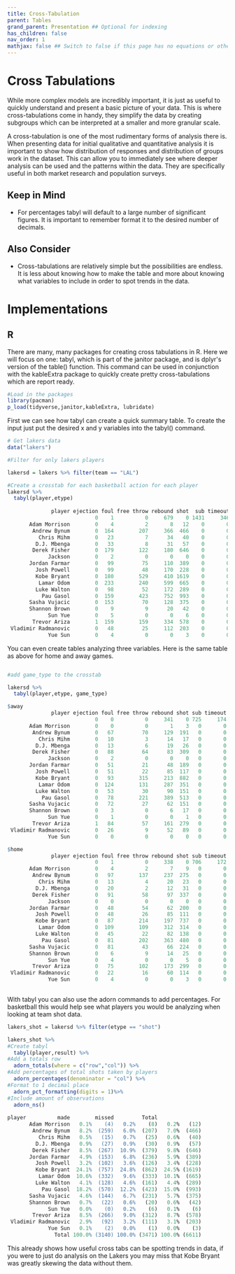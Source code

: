 ```yaml
---
title: Cross-Tabulation
parent: Tables
grand_parent: Presentation ## Optional for indexing
has_children: false
nav_order: 1
mathjax: false ## Switch to false if this page has no equations or other math rendering.
---
```


# Cross Tabulations

While more complex models are incredibly important, it is just as useful to quickly understand and present a basic picture of your data. This is where cross-tabulations come in handy, they simplify the data by creating subgroups which can be interpreted at a smaller and more granular scale.

A cross-tabulation is one of the most rudimentary forms of analysis there is. When presenting data for initial qualitative and quantitative analysis it is important to show how distribution of responses and distribution of groups work in the dataset. This can allow you to immediately see where deeper analysis can be used and the patterns within the data. They are specifically useful in both market research and population surveys.

## Keep in Mind

- For percentages tabyl will default to a large number of significant figures. It is important to remember format it to the desired number of decimals.


## Also Consider

- Cross-tabulations are relatively simple but the possibilities are endless. It is less about knowing how to make the table and more about knowing what variables to include in order to spot trends in the data.


# Implementations


## R

There are many, many packages for creating cross tabulations in R. Here we will focus on one: tabyl, which is part of the janitor package, and is dplyr's version of the table() function. This command can be used in conjunction with the kableExtra package to quickly create pretty cross-tabulations which are report ready. 



```r
#Load in the packages
library(pacman)
p_load(tidyverse,janitor,kableExtra, lubridate)
```
First we can see how tabyl can create a quick summary table. To create the input just put the desired x and y variables into the tabyl() command. 

```r
# Get lakers data
data("lakers")

#Filter for only lakers players

lakersd = lakers %>% filter(team == "LAL")

#Create a crosstab for each basketball action for each player
lakersd %>%
  tabyl(player,etype)
  
              player ejection foul free throw rebound shot  sub timeout turnover violation
                            0    1          0     679    0 1431     346       27        11
       Adam Morrison        0    4          2       8   12    0       0        3         0
        Andrew Bynum        0  164        207     366  466    0       0       80         4
          Chris Mihm        0   23          7      34   40    0       0       10         0
         D.J. Mbenga        0   33          8      31   57    0       0       13         5
        Derek Fisher        0  179        122     180  646    0       0       68         3
             Jackson        0    2          0       0    0    0       0        0         0
       Jordan Farmar        0   99         75     110  389    0       0       87         4
         Josh Powell        0   99         48     170  228    0       0       50         4
         Kobe Bryant        0  180        529     410 1619    0       0      200         7
          Lamar Odom        0  233        240     599  665    0       0      133         3
         Luke Walton        0   98         52     172  289    0       0       63         0
           Pau Gasol        0  159        423     752  993    0       0      148         6
       Sasha Vujacic        0  153         70     128  375    0       0       32         4
       Shannon Brown        0    9          9      20   42    0       0        9         0
             Sun Yue        0    5          0       0    6    0       0        1         0
        Trevor Ariza        1  159        159     334  578    0       0       83         7
 Vladimir Radmanovic        0   48         25     112  203    0       0       44         2
             Yue Sun        0    4          0       0    3    0       0        2         0  

```



You can even create tables analyzing three variables. Here is the same table as above for home and away games.


```r

#add game_type to the crosstab

lakersd %>%
  tabyl(player,etype, game_type)

$away
              player ejection foul free throw rebound shot sub timeout turnover violation
                            0    0          0     341    0 725     174       21         4
       Adam Morrison        0    0          0       1    3   0       0        1         0
        Andrew Bynum        0   67         70     129  191   0       0       33         0
          Chris Mihm        0   10          3      14   17   0       0        5         0
         D.J. Mbenga        0   13          6      19   26   0       0        4         0
        Derek Fisher        0   88         64      83  309   0       0       24         0
             Jackson        0    2          0       0    0   0       0        0         0
       Jordan Farmar        0   51         21      48  189   0       0       45         2
         Josh Powell        0   51         22      85  117   0       0       25         2
         Kobe Bryant        0   93        315     213  882   0       0       93         3
          Lamar Odom        0  124        131     287  351   0       0       67         2
         Luke Walton        0   53         30      90  151   0       0       31         0
           Pau Gasol        0   78        221     389  513   0       0       78         5
       Sasha Vujacic        0   72         27      62  151   0       0       14         2
       Shannon Brown        0    3          0       6   17   0       0        4         0
             Sun Yue        0    1          0       0    1   0       0        1         0
        Trevor Ariza        1   84         57     161  279   0       0       45         4
 Vladimir Radmanovic        0   26          9      52   89   0       0       23         0
             Yue Sun        0    0          0       0    0   0       0        0         0

$home
              player ejection foul free throw rebound shot sub timeout turnover violation
                            0    1          0     338    0 706     172        6         7
       Adam Morrison        0    4          2       7    9   0       0        2         0
        Andrew Bynum        0   97        137     237  275   0       0       47         4
          Chris Mihm        0   13          4      20   23   0       0        5         0
         D.J. Mbenga        0   20          2      12   31   0       0        9         5
        Derek Fisher        0   91         58      97  337   0       0       44         3
             Jackson        0    0          0       0    0   0       0        0         0
       Jordan Farmar        0   48         54      62  200   0       0       42         2
         Josh Powell        0   48         26      85  111   0       0       25         2
         Kobe Bryant        0   87        214     197  737   0       0      107         4
          Lamar Odom        0  109        109     312  314   0       0       66         1
         Luke Walton        0   45         22      82  138   0       0       32         0
           Pau Gasol        0   81        202     363  480   0       0       70         1
       Sasha Vujacic        0   81         43      66  224   0       0       18         2
       Shannon Brown        0    6          9      14   25   0       0        5         0
             Sun Yue        0    4          0       0    5   0       0        0         0
        Trevor Ariza        0   75        102     173  299   0       0       38         3
 Vladimir Radmanovic        0   22         16      60  114   0       0       21         2
             Yue Sun        0    4          0       0    3   0       0        2         0
  
```

With tabyl you can also use the adorn commands to add percentages. For basketball this would help see what players you would be analyzing when looking at team shot data.

```r
lakers_shot = lakersd %>% filter(etype == "shot")

lakers_shot %>%
#Create tabyl
  tabyl(player,result) %>%
#Add a totals row
  adorn_totals(where = c("row","col")) %>% 
#Add percentages of total shots taken by players  
  adorn_percentages(denominator = "col") %>%
#Format to 1 decimal place  
  adorn_pct_formatting(digits = 1)%>%
#Include amount of observations  
  adorn_ns()
  
player          made        missed         Total
       Adam Morrison   0.1%    (4)   0.2%    (8)   0.2%   (12)
        Andrew Bynum   8.2%  (259)   6.0%  (207)   7.0%  (466)
          Chris Mihm   0.5%   (15)   0.7%   (25)   0.6%   (40)
         D.J. Mbenga   0.9%   (27)   0.9%   (30)   0.9%   (57)
        Derek Fisher   8.5%  (267)  10.9%  (379)   9.8%  (646)
       Jordan Farmar   4.9%  (153)   6.8%  (236)   5.9%  (389)
         Josh Powell   3.2%  (102)   3.6%  (126)   3.4%  (228)
         Kobe Bryant  24.1%  (757)  24.8%  (862)  24.5% (1619)
          Lamar Odom  10.6%  (332)   9.6%  (333)  10.1%  (665)
         Luke Walton   4.1%  (128)   4.6%  (161)   4.4%  (289)
           Pau Gasol  18.2%  (570)  12.2%  (423)  15.0%  (993)
       Sasha Vujacic   4.6%  (144)   6.7%  (231)   5.7%  (375)
       Shannon Brown   0.7%   (22)   0.6%   (20)   0.6%   (42)
             Sun Yue   0.0%    (0)   0.2%    (6)   0.1%    (6)
        Trevor Ariza   8.5%  (266)   9.0%  (312)   8.7%  (578)
 Vladimir Radmanovic   2.9%   (92)   3.2%  (111)   3.1%  (203)
             Yue Sun   0.1%    (2)   0.0%    (1)   0.0%    (3)
               Total 100.0% (3140) 100.0% (3471) 100.0% (6611)  
```

This already shows how useful cross tabs can be spotting trends in data, if you were to just do analysis on the Lakers you may miss that Kobe Bryant was greatly skewing the data without them.


